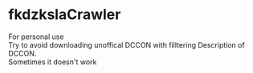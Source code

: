 # fkdzkslaCrawler
For personal use <br />
Try to avoid downloading unoffical DCCON with filltering Description of DCCON. <br />
Sometimes it doesn't work <br />
